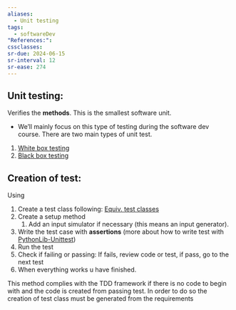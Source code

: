 ```yaml
---
aliases:
  - Unit testing
tags:
  - softwareDev
"References:": 
cssclasses: 
sr-due: 2024-06-15
sr-interval: 12
sr-ease: 274
---
```

## Unit testing:
Verifies the **methods**. This is the smallest software unit. 
+ We’ll mainly focus on this type of testing during the software dev course. 
There are two main types of unit test.
1. [White box testing](20240501%20-%20123349%20-%20White%20box%20testing.md)
2. [Black box testing](20240501%20-%20123332%20-%20Black%20box%20testing.md)

## Creation of test:
Using 
1. Create a test class following: [Equiv. test classes](20240501%20-%20124636%20-%20Equivalent%20test%20classes.md)
2. Create a setup method
	1. Add an input simulator if necessary (this means an input generator). 
3. Write the test case with **assertions** (more about how to write test with [PythonLib-Unittest](PythonLib-Unittest.md))
4. Run the test
5. Check if failing or passing: If fails, review code or test, if pass, go to the next test
6. When everything works u have finished. 

This method complies with the TDD framework if there is no code to begin with and the code is created from passing test. In order to do so the creation of test class must be generated from the requirements